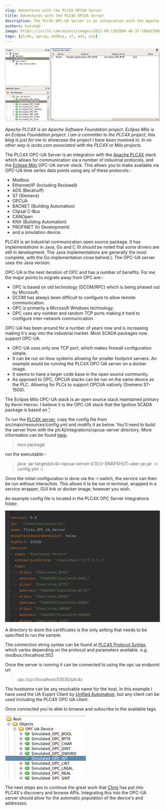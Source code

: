 ```yaml
---
slug: Adventures with the PLC4X OPCUA Server
title: Adventures with the PLC4X OPCUA Server
description: The PLC4X OPC-UA Server is an integration with the Apache PLC4X stack which allows for communication via a number of industrial protocols, and the Eclipse Milo OPC-UA server stack.
authors: hutcheb  
image: https://iscito.com/assets/images/2022-09-13%2009-40-37-199a5fb68094c4a23bd520bc2b4d0b99.png
tags: [plc4x, opcua, modbus, s7, ads, eip]
---
```


![PLC4X OPCUA Server Online](2022-09-13%2009-40-37.png)

*Apache PLC4X is an Apache Software Foundation project. Eclipse Milo is an Eclipse Foundation project.
I am a committer to the PLC4X project, this blog is just for me to showcase the project I have been involved in.
In no other way is iscito.com associated with the PLC4X or Milo projects.*

The PLC4X OPC-UA Server is an integration with the [Apache PLC4X](http://plc4x.apache.org)
stack which allows for communication via a number of industrial
protocols, and the [Eclipse Milo](https://projects.eclipse.org/projects/iot.milo) OPC-UA server stack.
This allows you to make available via OPC-UA time series data points using any of these protocols:-

- Modbus
- Ethernet/IP (Including Rockwell)
- ADS (Beckhoff)
- S7 (Siemens)
- OPCUA
- BACNET (Building Automation)
- Clipsal C-Bus
- CANOpen
- KNX (Building Automation)
- PROFINET (In Development)
- and a simulation device.

<!--truncate-->

PLC4X is an industrial communication open source package. It has implementations in
Java, Go and C (It should be noted that some drivers are still in development. The Java implementations
are generally the most complete, with the Go implementation close behind.). The OPC-UA server
uses the Java version.

OPC-UA is the next iteration of OPC and has a number of benefits. For me the major
points to migrate away from OPC are:-

- OPC is based on old technology (DCOM/RPC) which is being phased out by Microsoft.
- DCOM has always been difficult to configure to allow remote communication.
- OPC is primarily a Microsoft Windows technology.
- OPC uses any number and random TCP ports making it hard to configure inter-network
  communication.

OPC-UA has been around for a number of years now and is increasing making it's way into
the industrial market. Most SCADA packages now support OPC-UA.

- OPC-UA uses only one TCP port, which makes firewall configuration simple.
- It can be run on linux systems allowing for smaller footprint servers. An example would
  be running the PLC4X OPC-UA server on a docker image.
- It seems to have a larger code base in the open source community.
- As opposed to OPC, OPCUA stacks can be run on the same device as the PLC. Allowing for PLCs
  to support OPCUA natively (Siemens S7-1500).

The Eclipse Milo OPC-UA stack is an open source stack maintained primary by Kevin Herron. I believe it is
the OPC-UA stack that the Ignition SCADA package is based
on [¹](https://stackoverflow.com/questions/59279504/why-ignitions-opc-ua-is-not-based-on-opc-foundation).

To run the [PLC4X server](https://github.com/apache/plc4x/tree/develop/plc4j/integrations/opcua-server),
copy the config file from src/main/resources/config.yml and modify it as below.
You'll need to build the server from with the plc4j/integrations/opcua-server directory.
More information can be found [here](https://plc4x.apache.org/users/integrations/eclipse-milo.html).

> mvn package

run the executable:-

> java -jar target/plc4x-opcua-server-0.10.0-SNAPSHOT-uber-jar.jar -c config.yml -i

Once the initial configuration is done via the -i switch, the service can then
be run without interaction. This allows it to be run in terminal, wrapped in a service wrapper, GUI link or docker
image;
however you wish.

An example config file is located in the PLC4X OPC Server Integrations folder.

![PLC4X Config file](2022-09-12%2010-46-02.png)

A directory to store the certificates is the only setting that needs to be specified to run the sample.

The connection string syntax can be found
at [PLC4X Protocol Syntax](https://plc4x.apache.org/users/protocols/index.html),
which varies depending on the protocol and parameters available. e.g. modbus://localhost:502

Once the server is running it can be connected to using the opc ua endpoint url
> opc.tcp://localhost:53530/plc4x

The hostname can be any resolvable name for the host. In this example I have used the
UA Expert Client by [Unified Automation](https://www.unified-automation.com/products/development-tools/uaexpert.html), but any client can be used including the PLC4X OPC UA client.

Once connected you're able to browse and subscribe to the available tags.

![Tag Browsing](2022-09-12%2010-31-45.png)

The next steps are to continue the great work that [Chris](https://github.com/chrisdutz) has put into PLC4X's discovery and
browse APIs. Integrating this
into the OPC-UA server should allow for the automatic population of the device's and addresses.

